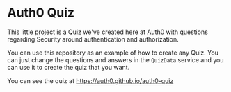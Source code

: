 # Auth0 Quiz

This little project is a Quiz we've created here at Auth0 with questions regarding Security around authentication and authorization.

You can use this repository as an example of how to create any Quiz. You can just change the questions and answers in the `QuizData` service and you can use it to create the quiz that you want.

You can see the quiz at https://auth0.github.io/auth0-quiz